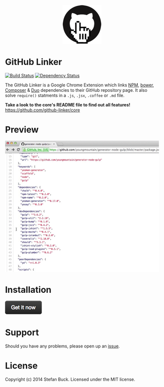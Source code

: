 <p align="center">
<a href="#"><img src="app/images/icon-128.png"/></a>
</p>

# GitHub Linker

[![Build Status][travis-image]][travis-url] [![Dependency Status][daviddm-url]][daviddm-image]

The GitHub Linker is a Google Chrome Extension which links [NPM](https://npmjs.org/), [bower](http://bower.io/), [Composer](https://getcomposer.org/) & [Duo](http://duojs.org) dependencies to their GitHub repository page. It also solve `require()` statments in a `.js`, `.jsx`, `.coffee` or `.md` file.

**Take a look to the core's README file to find out all features!** https://github.com/github-linker/core

# Preview

![d](screencast.gif)



# Installation

[![Chrome Web Store][install-image]][webstore-url]



# Support

Should you have any problems, please open up an [issue](https://github.com/github-linker/core/issues).



# License

Copyright (c) 2014 Stefan Buck. Licensed under the MIT license.

[webstore-url]: https://chrome.google.com/webstore/detail/github-linker/jlmafbaeoofdegohdhinkhilhclaklkp
[travis-url]: https://travis-ci.org/github-linker/chrome-extension
[travis-image]: https://travis-ci.org/github-linker/chrome-extension.svg?branch=master
[daviddm-url]: https://david-dm.org/github-linker/chrome-extension.svg?theme=shields.io
[daviddm-image]: https://david-dm.org/github-linker/chrome-extension
[install-image]: install.png
